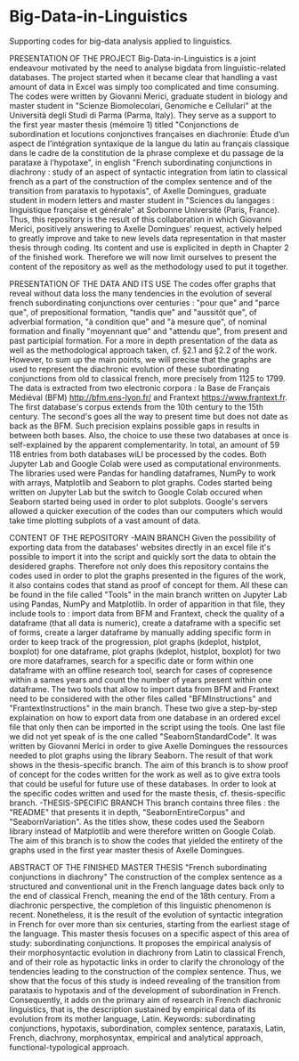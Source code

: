 # Big-Data-in-Linguistics
Supporting codes for big-data analysis applied to linguistics.

PRESENTATION OF THE PROJECT
Big-Data-in-Linguistics is a joint endeavour motivated by the need to analyse bigdata from linguistic-related databases. The project started when it became clear that handling a vast amount of data in Excel was simply too complicated and time consuming. The codes were written by Giovanni Merici, graduate student in biology and master student in "Scienze Biomolecolari, Genomiche e Cellulari" at the Università degli Studi di Parma (Parma, Italy). They serve as a support to the first year master thesis (mémoire 1) titled "Conjonctions de subordination et locutions conjonctives françaises en diachronie: Étude d’un aspect de l’intégration syntaxique de la langue du latin au français classique dans le cadre de la constitution de la phrase complexe et du passage de la parataxe à l’hypotaxe", in english "French subordinating conjunctions in diachrony : study of an aspect of syntactic integration from latin to classical french as a part of the construction of the complex sentence and of the transition from parataxis to hypotaxis", of Axelle Domingues, graduate student in modern letters and master student in "Sciences du langages : linguistique française et générale" at Sorbonne Université (Paris, France). Thus, this repository is the result of this collaboration in which Giovanni Merici, positively answering to Axelle Domingues' request, actively helped to greatly improve and take to new levels data representation in that master thesis through coding. Its content and use is explicited in depth in Chapter 2 of the finished work. Therefore we will now limit ourselves to present the content of the repository as well as the methodology used to put it together. 

PRESENTATION OF THE DATA AND ITS USE
The codes offer graphs that reveal without data loss the many tendencies in the evolution of several french subordinating conjunctions over centuries : "pour que" and "parce que", of prepositional formation, "tandis que" and "aussitôt que", of adverbial formation, "à condition que" and "à mesure que", of nominal formation and finally "moyennant que" and "attendu que", from present and past participial formation.  For a more in depth presentation of the data as well as the methodological approach taken, cf. §2.1 and §2.2 of the work. However, to sum up the main points, we will precise that the graphs are used to represent the diachronic evolution of these subordinating conjunctions from old to classical french, more precisely from 1125 to 1799. The data is extracted from two electronic corpora : la Base de Français Médiéval (BFM) http://bfm.ens-lyon.fr/ and Frantext https://www.frantext.fr. The first database's corpus extends from the 10th century to the 15th century. The second's goes all the way to present time but does not date as back as the BFM. Such precision explains possible gaps in results in between both bases. Also, the choice to use these two databases at once is self-explained by the apparent complementarity. 
In total, an amount of 59 118 entries from both databases wiLl be processed by the codes. Both Jupyter Lab and Google Colab were used as computational environments. The libraries used were Pandas for handling dataframes, NumPy to work with arrays, Matplotlib and Seaborn to plot graphs. Codes started being written on Jupyter Lab but the switch to Google Colab occured when Seaborn started being used in order to plot subplots. Google's servers allowed a quicker execution of the codes than our computers which would take time plotting subplots of a vast amount of data.

CONTENT OF THE REPOSITORY
-MAIN BRANCH
Given the possibility of exporting data from the databases' websites directly in an excel file it's possible to import it into the script and quickly sort the data to obtain the desidered graphs. Therefore not only does this repository contains the codes used in order to plot the graphs presented in the figures of the work, it also contains codes that stand as proof of concept for them. All these can be found in the file called "Tools" in the main branch written on Jupyter Lab using Pandas, NumPy and Matplotlib. In order of apparition in that file, they include tools to : import data from BFM and Frantext, check the quality of a dataframe (that all data is numeric), create a dataframe with a specific set of forms, create a larger dataframe by manually adding specific form in order to keep track of the progression, plot graphs (kdeplot, histplot, boxplot) for one dataframe, plot graphs (kdeplot, histplot, boxplot) for two ore more dataframes, search for a specific date or form within one dataframe with an offline research tool, search for cases of copresence within a sames years and count the number of years present within one dataframe. 
The two tools that allow to import data from BFM and Frantext need to be considered with the other files called "BFMInstructions" and "FrantextInstructions" in the main branch. These two give a step-by-step explaination on how to export data from one database in an ordered excel file that only then can be imported in the script using the tools.
One last file we did not yet speak of is the one called "SeabornStandardCode". It was written by Giovanni Merici in order to give Axelle Domingues the ressources needed to plot graphs using the library Seaborn. The result of that work shows in the thesis-specific branch.
The aim of this branch is to show proof of concept for the codes written for the work as well as to give extra tools that could be useful for future use of these databases. In order to look at the specific codes written and used for the maste thesis, cf. thesis-specific branch.
-THESIS-SPECIFIC BRANCH
This branch contains three files : the "README" that presents it in depth, "SeabornEntireCorpus" and "SeabornVariation". As the titles show, these codes used the Seaborn library instead of Matplotlib and were therefore written on Google Colab. The aim of this branch is to show the codes that yielded the entirety of the graphs used in the first year master thesis of Axelle Domingues.


ABSTRACT OF THE FINISHED MASTER THESIS
"French subordinating conjunctions in diachrony" 
The construction of the complex sentence as a structured and conventional unit in the French language dates back only to the end of classical French, meaning the end of the 18th century. From a diachronic perspective, the completion of this linguistic phenomenon is recent. Nonetheless, it is the result of the evolution of syntactic integration in French for over more than six centuries, starting from the earliest stage of the language. This master thesis focuses on a specific aspect of this area of study: subordinating conjunctions. It proposes the empirical analysis of their morphosyntactic evolution in diachrony from Latin to classical French, and of their role as hypotactic links in order to clarify the chronology of the tendencies leading to the construction of the complex sentence. Thus, we show that the focus of this study is indeed revealing of the transition from parataxis to hypotaxis and of the development of subordination in French. Consequently, it adds on the primary aim of research in French diachronic linguistics, that is, the description sustained by empirical data of its evolution from its mother language, Latin.
Keywords: subordinating conjunctions, hypotaxis, subordination, complex sentence, parataxis, Latin, French, diachrony, morphosyntax, empirical and analytical approach, functional-typological approach.
